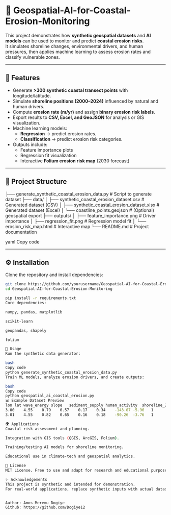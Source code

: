 # 🌊 Geospatial-AI-for-Coastal-Erosion-Monitoring

This project demonstrates how **synthetic geospatial datasets** and **AI models** can be used to monitor and predict **coastal erosion risks**.  
It simulates shoreline changes, environmental drivers, and human pressures, then applies machine learning to assess erosion rates and classify vulnerable zones.

---

## 📌 Features
- Generate **>300 synthetic coastal transect points** with longitude/latitude.  
- Simulate **shoreline positions (2000–2024)** influenced by natural and human drivers.  
- Compute **erosion rate (m/yr)** and assign **binary erosion risk labels**.  
- Export results to **CSV, Excel, and GeoJSON** for analysis or GIS visualization.  
- Machine learning models:
  - **Regression** → predict erosion rates.  
  - **Classification** → predict erosion risk categories.  
- Outputs include:
  - Feature importance plots  
  - Regression fit visualization  
  - Interactive **Folium erosion risk map** (2030 forecast)  

---

## 📂 Project Structure
├── generate_synthetic_coastal_erosion_data.py # Script to generate dataset
├── data/
│ ├── synthetic_coastal_erosion_dataset.csv # Generated dataset (CSV)
│ ├── synthetic_coastal_erosion_dataset.xlsx # Generated dataset (Excel)
│ └── coastline_points.geojson # (Optional) geospatial export
├── outputs/
│ ├── feature_importance.png # Driver importance
│ ├── regression_fit.png # Regression model fit
│ └── erosion_risk_map.html # Interactive map
└── README.md # Project documentation

yaml
Copy code

---

## ⚙️ Installation
Clone the repository and install dependencies:

```bash
git clone https://github.com/yourusername/Geospatial-AI-for-Coastal-Erosion-Monitoring.git
cd Geospatial-AI-for-Coastal-Erosion-Monitoring

pip install -r requirements.txt
Core dependencies:

numpy, pandas, matplotlib

scikit-learn

geopandas, shapely

folium

🚀 Usage
Run the synthetic data generator:

bash
Copy code
python generate_synthetic_coastal_erosion_data.py
Train ML models, analyze erosion drivers, and create outputs:

bash
Copy code
python geospatial_ai_coastal_erosion.py
📊 Example Dataset Preview
lon	lat	wave_energy	slope	sediment_supply	human_activity	shoreline_2024_m	erosion_rate_m_per_yr	erosion_risk
3.00	4.55	0.79	0.57	0.17	0.34	-143.07	-5.96	1
3.01	4.55	0.82	0.65	0.16	0.18	-90.26	-3.76	1

🌍 Applications
Coastal risk assessment and planning.

Integration with GIS tools (QGIS, ArcGIS, Folium).

Training/testing AI models for shoreline monitoring.

Educational use in climate-tech and geospatial analytics.

📜 License
MIT License. Free to use and adapt for research and educational purposes.

✨ Acknowledgements
This project is synthetic and intended for demonstration.
For real-world applications, replace synthetic inputs with actual datasets (e.g., satellite-derived shorelines, wave climate, bathymetry, and NDVI).


Author: Amos Meremu Dogiye
Github: https://github.com/Dogiye12

